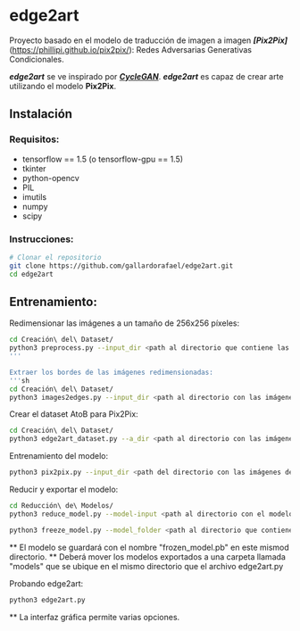 # edge2art
Proyecto basado en el modelo de traducción de imagen a imagen ***[Pix2Pix]***(https://phillipi.github.io/pix2pix/): Redes Adversarias Generativas Condicionales.

***edge2art*** se ve inspirado por ***[CycleGAN](https://junyanz.github.io/CycleGAN/)***. ***edge2art*** es capaz de crear arte utilizando el modelo **Pix2Pix**.

## Instalación

### Requisitos:
* tensorflow == 1.5 (o tensorflow-gpu == 1.5)
* tkinter
* python-opencv
* PIL
* imutils
* numpy
* scipy

### Instrucciones:
```sh
# Clonar el repositorio
git clone https://github.com/gallardorafael/edge2art.git
cd edge2art
``` 

## Entrenamiento: 
Redimensionar las imágenes a un tamaño de 256x256 píxeles:
```sh
cd Creación\ del\ Dataset/
python3 preprocess.py --input_dir <path al directorio que contiene las imágenes originales> --output_dir <path del directorio dónde guardar las imágenes redimensionadas> --operation 
'''

Extraer los bordes de las imágenes redimensionadas:
'''sh
cd Creación\ del\ Dataset/
python3 images2edges.py --input_dir <path al directorio con las imágenes normales> --output_dir <ṕath al directorio de guardado de las imágenes de bordes>
```

Crear el dataset AtoB para Pix2Pix:
```sh
cd Creación\ del\ Dataset/
python3 edge2art_dataset.py --a_dir <path al directorio con las imágenes de bordes> --b_dir <path al directorio con las imágenes normales> --output_dir <path al directorio de guardado del dataset de entrenamiento>
```
 
Entrenamiento del modelo:
```sh
python3 pix2pix.py --input_dir <path del directorio con las imágenes de entrenamiento> --output_dir <path al directorio dónde guardar el modelo> --mode train --max_epochs 200 --which_direction AtoB
```

Reducir y exportar el modelo:
```sh
cd Reducción\ de\ Modelos/
python3 reduce_model.py --model-input <path al directorio con el modelo entrenado previamente> --model-output <path al directorio dónde guardar el modelo reducido>

python3 freeze_model.py --model_folder <path al directorio que contiene el modelo reducido>
```
  ** El modelo se guardará con el nombre "frozen_model.pb" en este mismod directorio.
  ** Deberá mover los modelos exportados a una carpeta llamada "models" que se ubique en el mismo directorio que el archivo edge2art.py
 
Probando edge2art:
```sh
python3 edge2art.py
```
 ** La interfaz gráfica permite varias opciones. 
